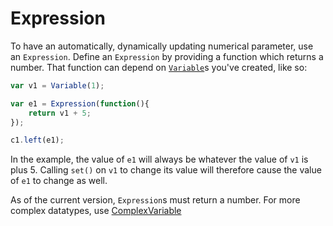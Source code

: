 # Expression
To have an automatically, dynamically updating numerical parameter, use an `Expression`. Define an `Expression` by providing a function which returns a number. That function can depend on [`Variable`](./variable.md)s you've created, like so:
```javascript
var v1 = Variable(1);

var e1 = Expression(function(){
	return v1 + 5;
});

c1.left(e1);
```
In the example, the value of `e1` will always be whatever the value of `v1` is plus 5. Calling `set()` on `v1` to change its value will therefore cause the value of `e1` to change as well.

As of the current version, `Expression`s must return a number. For more complex datatypes, use [ComplexVariable](./complex-variable.md )
